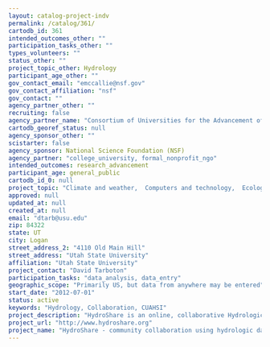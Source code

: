 ```yaml
---
layout: catalog-project-indv
permalink: /catalog/361/
cartodb_id: 361
intended_outcomes_other: ""
participation_tasks_other: ""
types_volunteers: ""
status_other: ""
project_topic_other: Hydrology
participant_age_other: ""
gov_contact_email: "emccallie@nsf.gov"
gov_contact_affiliation: "nsf"
gov_contact: ""
agency_partner_other: ""
recruiting: false
agency_partner_name: "Consortium of Universities for the Advancement of Hydrologic Science, Inc., Utah State University, University of North Carolina - Chapel Hill, Brigham Young University, University of Virginia, Purdue University, Tufts University"
cartodb_georef_status: null
agency_sponsor_other: ""
scistarter: false
agency_sponsor: National Science Foundation (NSF)
agency_partner: "college_university, formal_nonprofit_ngo"
intended_outcomes: research_advancement
participant_age: general_public
cartodb_id_0: null
project_topic: "Climate and weather,  Computers and technology,  Ecology and environment,  Education, Geography,  Geology and earth science"
approved: null
updated_at: null
created_at: null
email: "dtarb@usu.edu"
zip: 84322
state: UT
city: Logan
street_address_2: "4110 Old Main Hill"
street_address: "Utah State University"
affiliation: "Utah State University"
project_contact: "David Tarboton"
participation_tasks: "data_analysis, data_entry"
geographic_scope: "Primarily US, but data from anywhere may be entered"
start_date: "2012-07-01"
status: active
keywords: "Hydrology, Collaboration, CUAHSI"
project_description: "HydroShare is an online, collaborative Hydrologic Information System for sharing and collaborating around hydrologic data and models.  You can use HydroShare to: (1) Save your data online and share them with other people; (2)  Get credit for your data and models when they are cited by others; (3) Easily access hydrologic data and models shared by others; and (4) Collaborate with other people on hydrological research.  HydroShare holds data and models in resources using standard file formats that can be annotated with metadata for interpretation and use by others.  The system helps you easily edit and add metadata to fully describe your resources.  You can control viewing and access permissions and users can comment on and rate shared resources.  You can formally publish your resources with a permanent citable digital object identifier (DOI).  Web applications support working with data in HydroShare, for visualization and analysis, without requiring software on a local computer.  Citizen scientists can share and publish their data in HydroShare as well as use HydroShare to discover and access data in their area, or of interest to them."
project_url: "http://www.hydroshare.org"
project_name: "HydroShare - community collaboration using hydrologic data and models"
---
```

